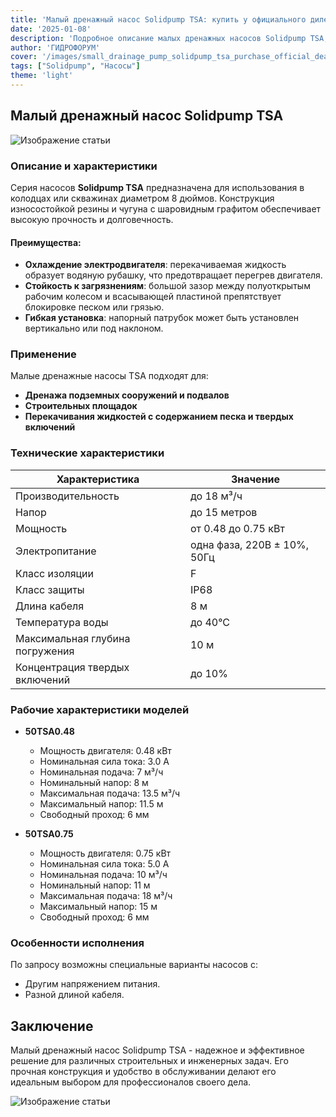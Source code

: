 ```yaml
---
title: 'Малый дренажный насос Solidpump TSA: купить у официального дилера'
date: '2025-01-08'
description: 'Подробное описание малых дренажных насосов Solidpump TSA, их характеристики и область применения.'
author: 'ГИДРОФОРУМ'
cover: '/images/small_drainage_pump_solidpump_tsa_purchase_official_dealer_russia.png'
tags: ["Solidpump", "Насосы"]
theme: 'light'
---
```


## Малый дренажный насос Solidpump TSA

![Изображение статьи](/images/small_drainage_pump_solidpump_tsa_purchase_official_dealer_russia.png)

### Описание и характеристики
Серия насосов **Solidpump TSA** предназначена для использования в колодцах или скважинах диаметром 8 дюймов. Конструкция износостойкой резины и чугуна с шаровидным графитом обеспечивает высокую прочность и долговечность.

#### Преимущества:
- **Охлаждение электродвигателя**: перекачиваемая жидкость образует водяную рубашку, что предотвращает перегрев двигателя.
- **Стойкость к загрязнениям**: большой зазор между полуоткрытым рабочим колесом и всасывающей пластиной препятствует блокировке песком или грязью.
- **Гибкая установка**: напорный патрубок может быть установлен вертикально или под наклоном.

### Применение
Малые дренажные насосы TSA подходят для:
- **Дренажа подземных сооружений и подвалов**
- **Строительных площадок**
- **Перекачивания жидкостей с содержанием песка и твердых включений**

### Технические характеристики

| Характеристика              | Значение          |
|------------------------------|-------------------|
| Производительность          | до 18 м³/ч        |
| Напор                        | до 15 метров      |
| Мощность                    | от 0.48 до 0.75 кВт |
| Электропитание              | одна фаза, 220В ± 10%, 50Гц   |
| Класс изоляции               | F                 |
| Класс защиты                | IP68              |
| Длина кабеля                | 8 м               |
| Температура воды            | до 40°С           |
| Максимальная глубина погружения | 10 м             |
| Концентрация твердых включений | до 10%              |

### Рабочие характеристики моделей
- **50TSA0.48**
  - Мощность двигателя: 0.48 кВт
  - Номинальная сила тока: 3.0 A
  - Номинальная подача: 7 м³/ч
  - Номинальный напор: 8 м
  - Максимальная подача: 13.5 м³/ч
  - Максимальный напор: 11.5 м
  - Свободный проход: 6 мм

- **50TSA0.75**
  - Мощность двигателя: 0.75 кВт
  - Номинальная сила тока: 5.0 A
  - Номинальная подача: 10 м³/ч
  - Номинальный напор: 11 м
  - Максимальная подача: 18 м³/ч
  - Максимальный напор: 15 м
  - Свободный проход: 6 мм

### Особенности исполнения
По запросу возможны специальные варианты насосов с:
- Другим напряжением питания.
- Разной длиной кабеля.

## Заключение
Малый дренажный насос Solidpump TSA - надежное и эффективное решение для различных строительных и инженерных задач. Его прочная конструкция и удобство в обслуживании делают его идеальным выбором для профессионалов своего дела.

![Изображение статьи](/images/small_drainage_pump_solidpump_tsa_purchase_official_dealer_russia.png)